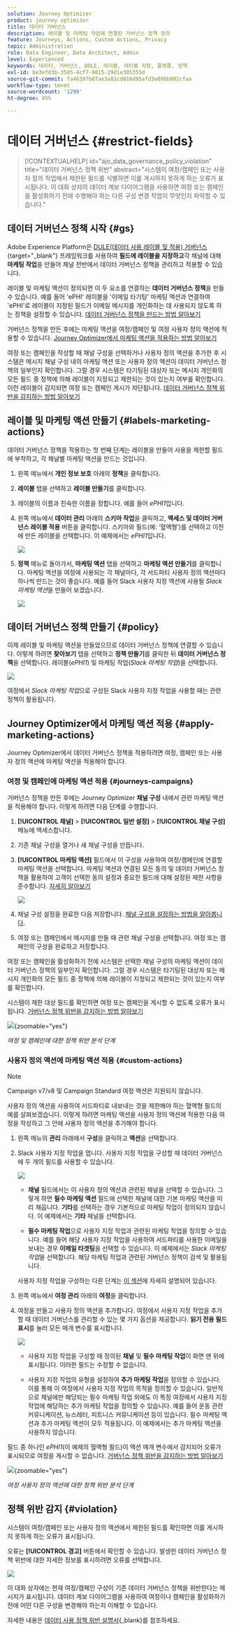 ```yaml
---
solution: Journey Optimizer
product: journey optimizer
title: 데이터 거버넌스
description: 레이블 및 마케팅 작업에 연결된 거버넌스 정책 정의
feature: Journeys, Actions, Custom Actions, Privacy
topic: Administration
role: Data Engineer, Data Architect, Admin
level: Experienced
keywords: 데이터, 거버넌스, DULE, 레이블, 레이블 지정, 플랫폼, 정책
exl-id: be3efd3b-35d5-4cf7-9015-29d1e305355d
source-git-commit: fa46397b87ae3a81cd016d95afd3e09bb002cfaa
workflow-type: tm+mt
source-wordcount: '1290'
ht-degree: 95%

---
```


# 데이터 거버넌스 {#restrict-fields}

>[!CONTEXTUALHELP]
>id="ajo_data_governance_policy_violation"
>title="데이터 거버넌스 정책 위반"
>abstract="시스템이 여정/캠페인 또는 사용자 정의 작업에서 제한된 필드를 식별하면 이를 게시하지 못하게 하는 오류가 표시됩니다. 이 대화 상자의 데이터 계보 다이어그램을 사용하면 여정 또는 캠페인을 활성화하기 전에 수행해야 하는 다른 구성 변경 작업이 무엇인지 파악할 수 있습니다."

## 데이터 거버넌스 정책 시작 {#gs}

Adobe Experience Platform은 [DULE(데이터 사용 레이블 및 적용) 거버넌스](https://experienceleague.adobe.com/docs/experience-platform/data-governance/home.html?lang=ko){target="_blank"} 프레임워크를 사용하여 **필드에 레이블을 지정하고**&#x200B;각 채널에 대해 **마케팅 작업**&#x200B;을 만들어 채널 전반에서 데이터 거버넌스 정책을 관리하고 적용할 수 있습니다.

레이블 및 마케팅 액션이 정의되면 이 두 요소를 연결하는 **데이터 거버넌스 정책**&#x200B;을 만들 수 있습니다. 예를 들어 &#39;ePHI&#39; 레이블을 &#39;이메일 타기팅&#39; 마케팅 액션과 연결하여 &#39;ePHI&#39;로 레이블이 지정된 필드가 이메일 메시지를 개인화하는 데 사용되지 않도록 하는 정책을 설정할 수 있습니다. [데이터 거버넌스 정책을 만드는 방법 알아보기](#policy)

거버넌스 정책을 만든 후에는 마케팅 액션을 여정/캠페인 및 여정 사용자 정의 액션에 적용할 수 있습니다.
[Journey Optimizer에서 마케팅 액션을 적용하는 방법 알아보기](#apply-marketing-actions)

여정 또는 캠페인을 작성할 때 채널 구성을 선택하거나 사용자 정의 액션을 추가한 후 시스템은 메시지 채널 구성 내의 마케팅 액션 또는 사용자 정의 액션이 데이터 거버넌스 정책의 일부인지 확인합니다. 그럴 경우 시스템은 타기팅된 대상자 또는 메시지 개인화의 모든 필드 중 정책에 의해 레이블이 지정되고 제한되는 것이 있는지 여부를 확인합니다. 이런 레이블이 감지되면 여정 또는 캠페인 게시가 차단됩니다. [데이터 거버넌스 정책 위반을 감지하는 방법 알아보기](#violation)

## 레이블 및 마케팅 액션 만들기 {#labels-marketing-actions}

데이터 거버넌스 정책을 적용하는 첫 번째 단계는 레이블을 만들어 사용을 제한할 필드에 부착하고, 각 채널별 마케팅 액션을 만드는 것입니다.

1. 왼쪽 메뉴에서 **개인 정보 보호** 아래의 **정책**&#x200B;을 클릭합니다.

1. **레이블** 탭을 선택하고 **레이블 만들기**&#x200B;를 클릭합니다. 

1. 레이블의 이름과 친숙한 이름을 정합니다. 예를 들어 _ePHI1_&#x200B;입니다.

1. 왼쪽 메뉴에서 **데이터 관리** 아래의 **스키마 작업**&#x200B;을 클릭하고, **액세스 및 데이터 거버넌스 레이블 적용** 버튼을 클릭합니다. 스키마와 필드(예: ‘혈액형’)를 선택하고 이전에 만든 레이블을 선택합니다. 이 예제에서는 _ePHI1_&#x200B;입니다.

   ![](assets/action-privacy3.png)

1. **정책** 메뉴로 돌아가서, **마케팅 액션** 탭을 선택하고 **마케팅 액션 만들기**&#x200B;를 클릭합니다. 마케팅 액션을 여정에 사용되는 각 채널마다, 각 서드파티 사용자 정의 액션마다 하나씩 만드는 것이 좋습니다. 예를 들어 Slack 사용자 지정 액션에 사용될 _Slack 마케팅 액션_&#x200B;을 만들어 보겠습니다.

   ![](assets/action-privacy4.png)

## 데이터 거버넌스 정책 만들기 {#policy}

이제 레이블 및 마케팅 액션을 만들었으므로 데이터 거버넌스 정책에 연결할 수 있습니다. 이렇게 하려면 **찾아보기** 탭을 선택하고 **정책 만들기**&#x200B;를 클릭한 뒤 **데이터 거버넌스 정책**&#x200B;을 선택합니다. 레이블(_ePHI1_) 및 마케팅 작업(_Slack 마케팅 작업_)을 선택합니다.

![](assets/action-privacy5.png)

여정에서 _Slack 마케팅 작업_&#x200B;으로 구성된 Slack 사용자 지정 작업을 사용할 때는 관련 정책이 활용됩니다.

## Journey Optimizer에서 마케팅 액션 적용 {#apply-marketing-actions}

Journey Optimizer에서 데이터 거버넌스 정책을 적용하려면 여정, 캠페인 또는 사용자 정의 액션에 마케팅 액션을 적용해야 합니다.

### 여정 및 캠페인에 마케팅 액션 적용 {#journeys-campaigns}

거버넌스 정책을 만든 후에는 Journey Optimizer **채널 구성** 내에서 관련 마케팅 액션을 적용해야 합니다. 이렇게 하려면 다음 단계를 수행합니다.

1. **[!UICONTROL 채널]** > **[!UICONTROL 일반 설정]** > **[!UICONTROL 채널 구성]** 메뉴에 액세스합니다.

1. 기존 채널 구성을 열거나 새 채널 구성을 만듭니다.

1. **[!UICONTROL 마케팅 액션]** 필드에서 이 구성을 사용하여 여정/캠페인에 연결할 마케팅 액션을 선택합니다. 마케팅 액션과 연결된 모든 동의 및 데이터 거버넌스 정책을 활용하여 고객이 선택한 동의 설정과 중요한 필드에 대해 설정된 제한 사항을 준수합니다. [자세히 알아보기](../action/consent.md#surface-marketing-actions)

   ![](../privacy/assets/governance-channel-configuration.png)

1. 채널 구성 설정을 완료한 다음 저장합니다. [채널 구성을 설정하는 방법을 알아봅니다](../configuration/channel-surfaces.md).

1. 여정 또는 캠페인에서 메시지를 만들 때 관련 채널 구성을 선택합니다. 여정 또는 캠페인의 구성을 완료하고 저장합니다.

여정 또는 캠페인을 활성화하기 전에 시스템은 선택한 채널 구성의 마케팅 액션이 데이터 거버넌스 정책의 일부인지 확인합니다. 그럴 경우 시스템은 타기팅된 대상자 또는 메시지 개인화의 모든 필드 중 정책에 의해 레이블이 지정되고 제한되는 것이 있는지 여부를 확인합니다.

시스템이 제한 대상 필드를 확인하면 여정 또는 캠페인을 게시할 수 없도록 오류가 표시됩니다. [거버넌스 정책 위반을 감지하는 방법 알아보기](#violation)

![](assets/governance-policy-schema.png){zoomable="yes"}

*여정 및 캠페인에 대한 정책 위반 분석 단계*

### 사용자 정의 액션에 마케팅 액션 적용 {#custom-actions}

>[!NOTE]
>
>Campaign v7/v8 및 Campaign Standard 여정 액션은 지원되지 않습니다.

사용자 정의 액션을 사용하여 서드파티로 내보내는 것을 제한해야 하는 혈액형 필드의 예를 살펴보겠습니다. 이렇게 하려면 마케팅 액션을 사용자 정의 액션에 적용한 다음 여정을 작성하고 그 안에 사용자 정의 액션을 추가해야 합니다.

1. 왼쪽 메뉴의 **관리** 아래에서 **구성**&#x200B;을 클릭하고 **액션**&#x200B;을 선택합니다.

1. Slack 사용자 지정 작업을 엽니다. 사용자 지정 작업을 구성할 때 데이터 거버넌스에 두 개의 필드를 사용할 수 있습니다.

   ![](assets/action-privacy6.png)

   * **채널** 필드에서는 이 사용자 정의 액션과 관련된 채널을 선택할 수 있습니다. 그렇게 하면 **필수 마케팅 액션** 필드에 선택한 채널에 대한 기본 마케팅 액션을 미리 채웁니다. **기타**&#x200B;를 선택하는 경우 기본적으로 마케팅 작업이 정의되지 않습니다. 이 예제에서는 **기타** 채널을 선택합니다.

   * **필수 마케팅 작업**&#x200B;으로 사용자 지정 작업과 관련된 마케팅 작업을 정의할 수 있습니다. 예를 들어 해당 사용자 지정 작업을 사용하여 서드파티를 사용한 이메일을 보내는 경우 **이메일 타겟팅**&#x200B;을 선택할 수 있습니다. 이 예제에서는 _Slack 마케팅 작업_&#x200B;을 선택합니다. 해당 마케팅 작업과 관련된 거버넌스 정책이 검색 및 활용됩니다.

   사용자 지정 작업을 구성하는 다른 단계는 [이 섹션](../action/about-custom-action-configuration.md#consent-management)에 자세히 설명되어 있습니다.

1. 왼쪽 메뉴에서 **여정 관리** 아래의 **여정**&#x200B;을 클릭합니다.

1. 여정을 만들고 사용자 정의 액션을 추가합니다. 여정에서 사용자 지정 작업을 추가할 때 데이터 거버넌스를 관리할 수 있는 몇 가지 옵션을 제공합니다. **읽기 전용 필드 표시**&#x200B;를 눌러 모든 매개 변수를 표시합니다.

   ![](assets/action-privacy7.png)

   * 사용자 지정 작업을 구성할 때 정의된 **채널** 및 **필수 마케팅 작업**&#x200B;이 화면 맨 위에 표시됩니다. 이러한 필드는 수정할 수 없습니다.

   * 사용자 지정 작업의 유형을 설정하여 **추가 마케팅 작업**&#x200B;을 정의할 수 있습니다. 이를 통해 이 여정에서 사용자 지정 작업의 목적을 정의할 수 있습니다. 일반적으로 채널에만 해당되는 필수 마케팅 작업 외에도 이 특정 여정에서 사용자 지정 작업에 해당하는 추가 마케팅 작업을 정의할 수 있습니다. 예를 들어 운동 관련 커뮤니케이션, 뉴스레터, 피트니스 커뮤니케이션 등이 있습니다. 필수 마케팅 액션과 추가 마케팅 액션이 모두 적용됩니다. 이 예제에서는 추가 마케팅 액션을 사용하지 않습니다.

필드 중 하나인 _ePHI1_(이 예제의 혈액형 필드)이 액션 매개 변수에서 감지되어 오류가 표시되므로 여정을 게시할 수 없습니다. [거버넌스 정책 위반을 감지하는 방법 알아보기](#violation)

![](assets/governance-policy-custom-action-schema.png){zoomable="yes"}

*여정 사용자 정의 액션에 대한 정책 위반 분석 단계*

## 정책 위반 감지 {#violation}

시스템이 여정/캠페인 또는 사용자 정의 액션에서 제한된 필드를 확인하면 이를 게시하지 못하게 하는 오류가 표시됩니다.

오류는 **[!UICONTROL 경고]** 버튼에서 확인할 수 있습니다. 발생한 데이터 거버넌스 정책 위반에 대한 자세한 정보를 표시하려면 오류를 선택합니다.

![](assets/action-privacy8.png)

이 대화 상자에는 현재 여정/캠페인 구성이 기존 데이터 거버넌스 정책을 위반한다는 메시지가 표시됩니다. 데이터 계보 다이어그램을 사용하여 여정이나 캠페인을 활성화하기 전에 어떤 다른 구성을 변경해야 하는지 이해할 수 있습니다.

자세한 내용은 [데이터 사용 정책 위반 설명서](https://experienceleague.adobe.com/ko/docs/experience-platform/data-governance/enforcement/auto-enforcement#data-usage-violation){_blank}를 참조하세요.
